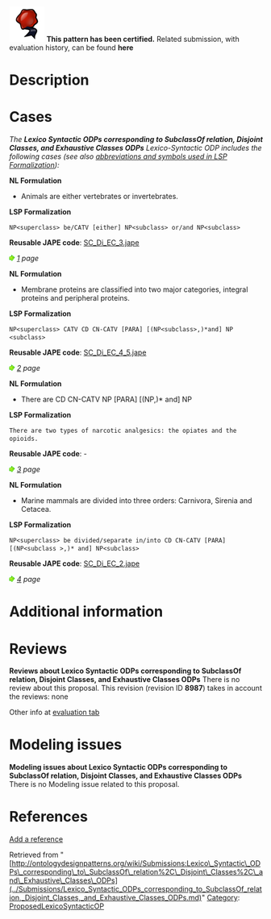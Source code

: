 [![](../images/thumb/b/b5/Certified.png/70px-Certified.png)](../Image/Certified.png.md "Certified.png") __This pattern has been certified.__
Related submission, with evaluation history, can be found __here__





#  Description


  




#  Cases


_The __Lexico Syntactic ODPs corresponding to SubclassOf relation, Disjoint Classes, and Exhaustive Classes ODPs__ Lexico-Syntactic ODP includes the following cases (see also [abbreviations and symbols used in LSP Formalization](../Community/LSPSymbols.md "Community:LSPSymbols")):_


  






__NL Formulation__



* Animals are either vertebrates or invertebrates.


__LSP Formalization__




```
NP<superclass> be/CATV [either] NP<subclass> or/and NP<subclass>

```

__Reusable JAPE code__: [SC\_Di\_EC\_3.jape](../images/c/c3/SC_Di_EC_3.jape "SC Di EC 3.jape")





[![](../images/thumb/8/87/ArrowRight.gif/11px-ArrowRight.gif)](../Image/ArrowRight.gif.md "ArrowRight.gif") _[1](../Submissions/Lexico_Syntactic_ODPs_corresponding_to_SubclassOf_relation,_Disjoint_Classes,_and_Exhaustive_Classes_ODPs/1.md "Submissions:Lexico Syntactic ODPs corresponding to SubclassOf relation, Disjoint Classes, and Exhaustive Classes ODPs/1") page_





__NL Formulation__



* Membrane proteins are classified into two major categories, integral proteins and peripheral proteins.


__LSP Formalization__




```
NP<superclass> CATV CD CN-CATV [PARA] [(NP<subclass>,)*and] NP <subclass>

```

__Reusable JAPE code__: [SC\_Di\_EC\_4\_5.jape](../images/2/2e/SC_Di_EC_4_5.jape "SC Di EC 4 5.jape")





[![](../images/thumb/8/87/ArrowRight.gif/11px-ArrowRight.gif)](../Image/ArrowRight.gif.md "ArrowRight.gif") _[2](../Submissions/Lexico_Syntactic_ODPs_corresponding_to_SubclassOf_relation,_Disjoint_Classes,_and_Exhaustive_Classes_ODPs/2.md "Submissions:Lexico Syntactic ODPs corresponding to SubclassOf relation, Disjoint Classes, and Exhaustive Classes ODPs/2") page_





__NL Formulation__



* There are CD CN-CATV NP<superclass> [PARA] [(NP<subclass>,)\* and] NP<subclass>


__LSP Formalization__




```
There are two types of narcotic analgesics: the opiates and the opioids.

```

__Reusable JAPE code__: -





[![](../images/thumb/8/87/ArrowRight.gif/11px-ArrowRight.gif)](../Image/ArrowRight.gif.md "ArrowRight.gif") _[3](../Submissions/Lexico_Syntactic_ODPs_corresponding_to_SubclassOf_relation,_Disjoint_Classes,_and_Exhaustive_Classes_ODPs/3.md "Submissions:Lexico Syntactic ODPs corresponding to SubclassOf relation, Disjoint Classes, and Exhaustive Classes ODPs/3") page_





__NL Formulation__



* Marine mammals are divided into three orders: Carnivora, Sirenia and Cetacea.


__LSP Formalization__




```
NP<superclass> be divided/separate in/into CD CN-CATV [PARA] [(NP<subclass >,)* and] NP<subclass>

```

__Reusable JAPE code__: [SC\_Di\_EC\_2.jape](../images/e/ec/SC_Di_EC_2.jape "SC Di EC 2.jape")





[![](../images/thumb/8/87/ArrowRight.gif/11px-ArrowRight.gif)](../Image/ArrowRight.gif.md "ArrowRight.gif") _[4](../Submissions/Lexico_Syntactic_ODPs_corresponding_to_SubclassOf_relation,_Disjoint_Classes,_and_Exhaustive_Classes_ODPs/4.md "Submissions:Lexico Syntactic ODPs corresponding to SubclassOf relation, Disjoint Classes, and Exhaustive Classes ODPs/4") page_



#  Additional information


#  Reviews



__Reviews about Lexico Syntactic ODPs corresponding to SubclassOf relation, Disjoint Classes, and Exhaustive Classes ODPs__
There is no review about this proposal.
This revision (revision ID __8987__) takes in account the reviews: none


Other info at [evaluation tab](http://ontologydesignpatterns.org/wiki/index.php?title=Submissions:Lexico_Syntactic_ODPs_corresponding_to_SubclassOf_relation%2C_Disjoint_Classes%2C_and_Exhaustive_Classes_ODPs&action=evaluation "http://ontologydesignpatterns.org/wiki/index.php?title=Submissions:Lexico_Syntactic_ODPs_corresponding_to_SubclassOf_relation%2C_Disjoint_Classes%2C_and_Exhaustive_Classes_ODPs&action=evaluation")




  




#  Modeling issues



__Modeling issues about Lexico Syntactic ODPs corresponding to SubclassOf relation, Disjoint Classes, and Exhaustive Classes ODPs__
There is no Modeling issue related to this proposal.




  




#  References


[Add a reference](index.php@title=Odp%253AAdd_reference&subject=Submissions%253ALexico+Syntactic+ODPs+corresponding+to+SubclassOf+relation,+Disjoint+Classes,+and+Exhaustive+Classes+ODPs.html "http://ontologydesignpatterns.org/wiki/index.php?title=Odp:Add_reference&subject=Submissions%3ALexico+Syntactic+ODPs+corresponding+to+SubclassOf+relation%2C+Disjoint+Classes%2C+and+Exhaustive+Classes+ODPs")


  






Retrieved from "[http://ontologydesignpatterns.org/wiki/Submissions:Lexico\_Syntactic\_ODPs\_corresponding\_to\_SubclassOf\_relation%2C\_Disjoint\_Classes%2C\_and\_Exhaustive\_Classes\_ODPs](../Submissions/Lexico_Syntactic_ODPs_corresponding_to_SubclassOf_relation,_Disjoint_Classes,_and_Exhaustive_Classes_ODPs.md)"
 [Category](http://ontologydesignpatterns.org/wiki/Special:Categories "Special:Categories"): [ProposedLexicoSyntacticOP](../Category/ProposedLexicoSyntacticOP.md "Category:ProposedLexicoSyntacticOP")